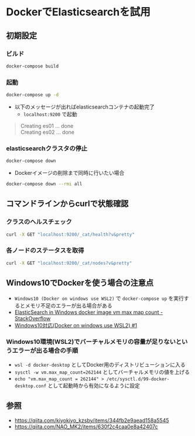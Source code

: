 # DockerでElasticsearchを試用




## 初期設定


### ビルド

```sh
docker-compose build
```

### 起動

```sh
docker-compose up -d
```

- 以下のメッセージが出ればelasticsearchコンテナの起動完了
  - `localhost:9200` で起動

> Creating es01 ... done  
> Creating es02 ... done


### elasticsearchクラスタの停止

```sh
docker-compose down
```

- Dockerイメージの削除まで同時に行いたい場合

```sh
docker-compose down --rmi all
```




## コマンドラインからcurlで状態確認


### クラスのヘルスチェック

```sh
curl -X GET "localhost:9200/_cat/health?v&pretty"
```


### 各ノードのステータスを取得

```sh
curl -X GET "localhost:9200/_cat/nodes?v&pretty"
```




## Windows10でDockerを使う場合の注意点


- `Windows10 (Docker on windows use WSL2)` で `docker-compose up` を実行するとメモリ不足のエラーが出る場合がある
- [ElasticSearch in Windows docker image vm max map count - StackOverflow](https://stackoverflow.com/questions/42111566/elasticsearch-in-windows-docker-image-vm-max-map-count)
- [Windows10対応(Docker on windows use WSL2) #1](https://github.com/okyawa/elasticsearch-docker-test/issues/1)


### Windows10環境(WSL2)でバーチャルメモリの容量が足りないというエラーが出る場合の手順

- `wsl -d docker-desktop` としてDocker用のディストリビューションに入る
- `sysctl -w vm.max_map_count=262144` としてバーチャルメモリの値を上げる
- `echo "vm.max_map_count = 262144" > /etc/sysctl.d/99-docker-desktop.conf` として起動時から有効になるように設定




## 参照

- https://qiita.com/kiyokiyo_kzsby/items/344fb2e9aead158a5545
- https://qiita.com/NAO_MK2/items/630f2c4caa0e8a42407c


